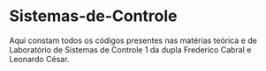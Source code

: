 # Sistemas-de-Controle
Aqui constam todos os códigos presentes nas matérias teórica e de Laboratório de Sistemas de Controle 1 da dupla Frederico Cabral e Leonardo César.
